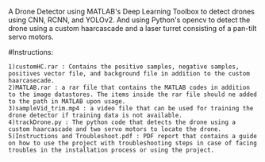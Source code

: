A Drone Detector using MATLAB's Deep Learning Toolbox to detect drones using CNN, RCNN, and YOLOv2. And using Python's opencv to detect the drone using a custom haarcascade and a laser turret consisting of a pan-tilt servo motors.

#Instructions:

    1)customHC.rar : Contains the positive samples, negative samples, positives vector file, and background file in addition to the custom haarcasecade.
    2)MATLAB.rar : a rar file that contains the MATLAB codes in addition to the image datastores. The items inside the rar file should ne added to the path in MATLAB upon usage.
    3)sampleVid_trim.mp4 : a video file that can be used for training the drone detector if training data is not available.
    4)trackDrone.py : The python code that detects the drone using a custom haarcascade and two servo motors to locate the drone.
    5)Instructions and Troubleshoot.pdf : PDF report that contains a guide on how to use the project with troubleshooting steps in case of facing troubles in the installation process or using the project.
